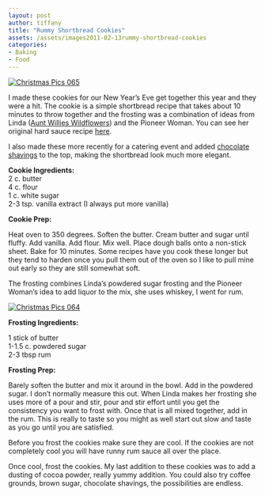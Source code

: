 ```yaml
---
layout: post
author: tiffany
title: "Rummy Shortbread Cookies"
assets: /assets/images2011-02-13rummy-shortbread-cookies
categories: 
- Baking
- Food
---
```


[![](jekyll_uploads/2011/02/Christmas-Pics-065-325x433.jpg "Christmas Pics 065")](http://www.sweetpeonies.com/2011/02/rummy-shortbread-cookies/christmas-pics-065/)

I made these cookies for our New Year’s Eve get together this year and they were a hit. The cookie is a simple shortbread recipe that takes about 10 minutes to throw together and the frosting was a combination of ideas from Linda ([Aunt Willies Wildflowers](http://www.auntwillieswildflowers.com/)) and the Pioneer Woman. You can see her original hard sauce recipe [here](http://http//thepioneerwoman.com/cooking/2010/11/hard-sauce/).

I also made these more recently for a catering event and added [chocolate shavings](http://thekitchencurtain.blogspot.com/2011/05/my-first-catering-gig.html) to the top, making the shortbread look much more elegant.

**Cookie Ingredients:**  
2 c. butter  
4 c. flour  
1 c. white sugar  
2-3 tsp. vanilla extract (I always put more vanilla)

**Cookie Prep:**

Heat oven to 350 degrees. Soften the butter. Cream butter and sugar until fluffy. Add vanilla. Add flour. Mix well. Place dough balls onto a non-stick sheet. Bake for 10 minutes. Some recipes have you cook these longer but they tend to harden once you pull them out of the oven so I like to pull mine out early so they are still somewhat soft.

The frosting combines Linda’s powdered sugar frosting and the Pioneer Woman’s idea to add liquor to the mix, she uses whiskey, I went for rum.

[![](jekyll_uploads/2011/02/Christmas-Pics-064-575x431.jpg "Christmas Pics 064")](http://www.sweetpeonies.com/2011/02/rummy-shortbread-cookies/christmas-pics-064/)

**Frosting Ingredients:**

1 stick of butter  
1-1.5 c. powdered sugar  
2-3 tbsp rum

**Frosting Prep:**

Barely soften the butter and mix it around in the bowl. Add in the powdered sugar. I don’t normally measure this out. When Linda makes her frosting she uses more of a pour and stir, pour and stir effort until you get the consistency you want to frost with. Once that is all mixed together, add in the rum. This is really to taste so you might as well start out slow and taste as you go until you are satisfied.

Before you frost the cookies make sure they are cool. If the cookies are not completely cool you will have runny rum sauce all over the place.

Once cool, frost the cookies. My last addition to these cookies was to add a dusting of cocoa powder, really yummy addition. You could also try coffee grounds, brown sugar, chocolate shavings, the possibilities are endless.